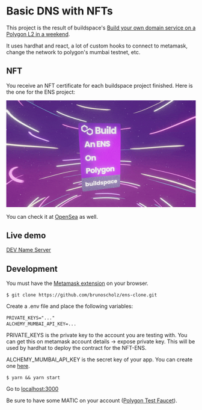 # Basic DNS with NFTs

This project is the result of buildspace's [Build your own domain service on a Polygon L2 in a weekend](https://buildspace.so/p/build-polygon-ens).

It uses hardhat and react, a lot of custom hooks to connect to metamask, change the network to polygon's mumbai testnet, etc.

## NFT

You receive an NFT certificate for each buildspace project finished. Here is the one for the ENS project:

![](public/nft-ens.gif)

You can check it at [OpenSea](https://opensea.io/assets/matic/0x3CD266509D127d0Eac42f4474F57D0526804b44e/20121?force_update=true) as well.

## Live demo

[DEV Name Server](https://ens-clone-gmuo92llc-brunoscholz.vercel.app/)

## Development

You must have the [Metamask extension](https://metamask.io/download/) on your browser.

```
$ git clone https://github.com/brunoscholz/ens-clone.git
```

Create a .env file and place the following variables:

```
PRIVATE_KEYS="..."
ALCHEMY_MUMBAI_API_KEY=...
```

PRIVATE_KEYS is the private key to the account you are testing with. You can get this on metamask account details -> expose private key. This will be used by hardhat to deploy the contract for the NFT-ENS.

ALCHEMY_MUMBAI_API_KEY is the secret key of your app. You can create one [here](https://www.alchemy.com/).


```
$ yarn && yarn start
```

Go to [localhost:3000](http://localhost:3000)

Be sure to have some MATIC on your account ([Polygon Test Faucet](https://faucet.polygon.technology/)).
